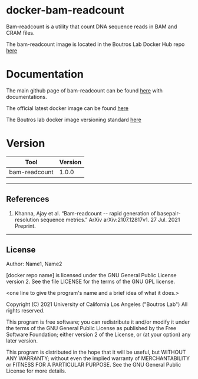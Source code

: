 # docker-bam-readcount
Bam-readcount is a utility that count DNA sequence reads in BAM and CRAM files.

The bam-readcount image is located in the Boutros Lab Docker Hub repo [here](https://hub.docker.com/repository/docker/blcdsdockerregistry/bam-readcount)

# Documentation
The main github page of bam-readcount can be found [here](https://github.com/genome/bam-readcount) with documentations.

The official latest docker image can be found [here](https://hub.docker.com/r/mgibio/bam-readcount)

The Boutros lab docker image versioning standard [here](https://confluence.mednet.ucla.edu/display/BOUTROSLAB/Docker+image+versioning+standardization)


# Version
| Tool | Version |
|------|---------|
|bam-readcount| 1.0.0|

---

## References

1. Khanna, Ajay et al. “Bam-readcount -- rapid generation of basepair-resolution sequence metrics.” ArXiv arXiv:2107.12817v1. 27 Jul. 2021 Preprint. 

---

## License

Author: Name1, Name2

[docker repo name] is licensed under the GNU General Public License version 2. See the file LICENSE for the terms of the GNU GPL license.

<one line to give the program's name and a brief idea of what it does.>

Copyright (C) 2021 University of California Los Angeles ("Boutros Lab") All rights reserved.

This program is free software; you can redistribute it and/or modify it under the terms of the GNU General Public License as published by the Free Software Foundation; either version 2 of the License, or (at your option) any later version.

This program is distributed in the hope that it will be useful, but WITHOUT ANY WARRANTY; without even the implied warranty of MERCHANTABILITY or FITNESS FOR A PARTICULAR PURPOSE. See the GNU General Public License for more details.
